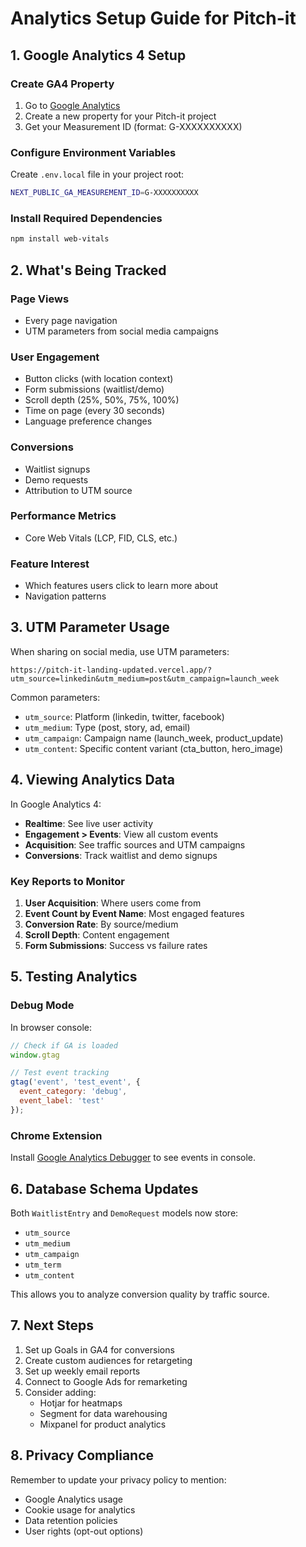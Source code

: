 # Analytics Setup Guide for Pitch-it

## 1. Google Analytics 4 Setup

### Create GA4 Property
1. Go to [Google Analytics](https://analytics.google.com/)
2. Create a new property for your Pitch-it project
3. Get your Measurement ID (format: G-XXXXXXXXXX)

### Configure Environment Variables
Create `.env.local` file in your project root:
```bash
NEXT_PUBLIC_GA_MEASUREMENT_ID=G-XXXXXXXXXX
```

### Install Required Dependencies
```bash
npm install web-vitals
```

## 2. What's Being Tracked

### Page Views
- Every page navigation
- UTM parameters from social media campaigns

### User Engagement
- Button clicks (with location context)
- Form submissions (waitlist/demo)
- Scroll depth (25%, 50%, 75%, 100%)
- Time on page (every 30 seconds)
- Language preference changes

### Conversions
- Waitlist signups
- Demo requests
- Attribution to UTM source

### Performance Metrics
- Core Web Vitals (LCP, FID, CLS, etc.)

### Feature Interest
- Which features users click to learn more about
- Navigation patterns

## 3. UTM Parameter Usage

When sharing on social media, use UTM parameters:
```
https://pitch-it-landing-updated.vercel.app/?utm_source=linkedin&utm_medium=post&utm_campaign=launch_week
```

Common parameters:
- `utm_source`: Platform (linkedin, twitter, facebook)
- `utm_medium`: Type (post, story, ad, email)
- `utm_campaign`: Campaign name (launch_week, product_update)
- `utm_content`: Specific content variant (cta_button, hero_image)

## 4. Viewing Analytics Data

In Google Analytics 4:
- **Realtime**: See live user activity
- **Engagement > Events**: View all custom events
- **Acquisition**: See traffic sources and UTM campaigns
- **Conversions**: Track waitlist and demo signups

### Key Reports to Monitor
1. **User Acquisition**: Where users come from
2. **Event Count by Event Name**: Most engaged features
3. **Conversion Rate**: By source/medium
4. **Scroll Depth**: Content engagement
5. **Form Submissions**: Success vs failure rates

## 5. Testing Analytics

### Debug Mode
In browser console:
```javascript
// Check if GA is loaded
window.gtag

// Test event tracking
gtag('event', 'test_event', {
  event_category: 'debug',
  event_label: 'test'
});
```

### Chrome Extension
Install [Google Analytics Debugger](https://chrome.google.com/webstore/detail/google-analytics-debugger/jnkmfdileelhofjcijamephohjechhna) to see events in console.

## 6. Database Schema Updates

Both `WaitlistEntry` and `DemoRequest` models now store:
- `utm_source`
- `utm_medium`
- `utm_campaign`
- `utm_term`
- `utm_content`

This allows you to analyze conversion quality by traffic source.

## 7. Next Steps

1. Set up Goals in GA4 for conversions
2. Create custom audiences for retargeting
3. Set up weekly email reports
4. Connect to Google Ads for remarketing
5. Consider adding:
   - Hotjar for heatmaps
   - Segment for data warehousing
   - Mixpanel for product analytics

## 8. Privacy Compliance

Remember to update your privacy policy to mention:
- Google Analytics usage
- Cookie usage for analytics
- Data retention policies
- User rights (opt-out options)